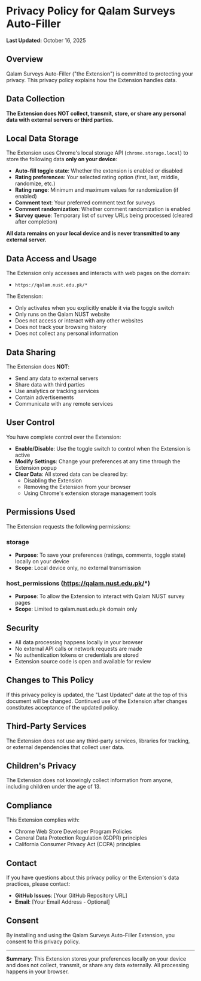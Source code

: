 # Privacy Policy for Qalam Surveys Auto-Filler

**Last Updated:** October 16, 2025

## Overview

Qalam Surveys Auto-Filler ("the Extension") is committed to protecting your privacy. This privacy policy explains how the Extension handles data.

## Data Collection

**The Extension does NOT collect, transmit, store, or share any personal data with external servers or third parties.**

## Local Data Storage

The Extension uses Chrome's local storage API (`chrome.storage.local`) to store the following data **only on your device**:

- **Auto-fill toggle state**: Whether the extension is enabled or disabled
- **Rating preferences**: Your selected rating option (first, last, middle, randomize, etc.)
- **Rating range**: Minimum and maximum values for randomization (if enabled)
- **Comment text**: Your preferred comment text for surveys
- **Comment randomization**: Whether comment randomization is enabled
- **Survey queue**: Temporary list of survey URLs being processed (cleared after completion)

**All data remains on your local device and is never transmitted to any external server.**

## Data Access and Usage

The Extension only accesses and interacts with web pages on the domain:
- `https://qalam.nust.edu.pk/*`

The Extension:
- Only activates when you explicitly enable it via the toggle switch
- Only runs on the Qalam NUST website
- Does not access or interact with any other websites
- Does not track your browsing history
- Does not collect any personal information

## Data Sharing

The Extension does **NOT**:
- Send any data to external servers
- Share data with third parties
- Use analytics or tracking services
- Contain advertisements
- Communicate with any remote services

## User Control

You have complete control over the Extension:
- **Enable/Disable**: Use the toggle switch to control when the Extension is active
- **Modify Settings**: Change your preferences at any time through the Extension popup
- **Clear Data**: All stored data can be cleared by:
  - Disabling the Extension
  - Removing the Extension from your browser
  - Using Chrome's extension storage management tools

## Permissions Used

The Extension requests the following permissions:

### storage
- **Purpose**: To save your preferences (ratings, comments, toggle state) locally on your device
- **Scope**: Local device only, no external transmission

### host_permissions (https://qalam.nust.edu.pk/*)
- **Purpose**: To allow the Extension to interact with Qalam NUST survey pages
- **Scope**: Limited to qalam.nust.edu.pk domain only

## Security

- All data processing happens locally in your browser
- No external API calls or network requests are made
- No authentication tokens or credentials are stored
- Extension source code is open and available for review

## Changes to This Policy

If this privacy policy is updated, the "Last Updated" date at the top of this document will be changed. Continued use of the Extension after changes constitutes acceptance of the updated policy.

## Third-Party Services

The Extension does not use any third-party services, libraries for tracking, or external dependencies that collect user data.

## Children's Privacy

The Extension does not knowingly collect information from anyone, including children under the age of 13.

## Compliance

This Extension complies with:
- Chrome Web Store Developer Program Policies
- General Data Protection Regulation (GDPR) principles
- California Consumer Privacy Act (CCPA) principles

## Contact

If you have questions about this privacy policy or the Extension's data practices, please contact:

- **GitHub Issues**: [Your GitHub Repository URL]
- **Email**: [Your Email Address - Optional]

## Consent

By installing and using the Qalam Surveys Auto-Filler Extension, you consent to this privacy policy.

---

**Summary**: This Extension stores your preferences locally on your device and does not collect, transmit, or share any data externally. All processing happens in your browser.

